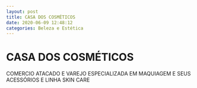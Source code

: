 ```yaml
---
layout: post
title: CASA DOS COSMÉTICOS
date: 2020-06-09 12:48:12 
categories: Beleza e Estética
---
```


# CASA DOS COSMÉTICOS

COMERCIO ATACADO E VAREJO ESPECIALIZADA EM MAQUIAGEM E SEUS ACESSÓRIOS E LINHA SKIN CARE
